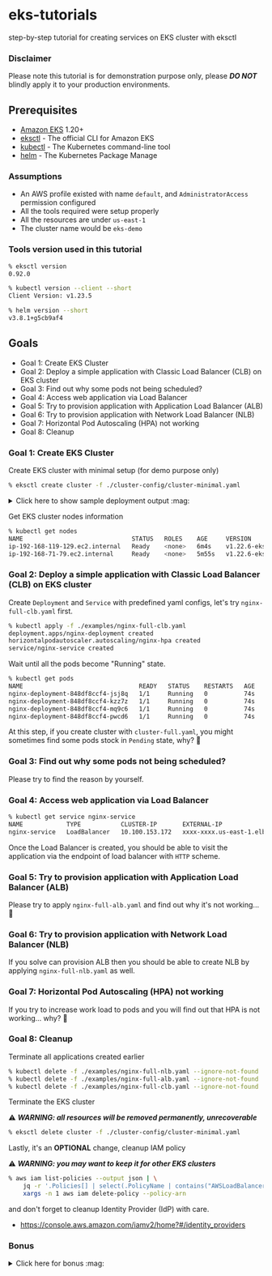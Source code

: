 # eks-tutorials

step-by-step tutorial for creating services on EKS cluster with eksctl

### Disclaimer

Please note this tutorial is for demonstration purpose only, please **_DO NOT_** blindly apply it to your production environments.

## Prerequisites

- [Amazon EKS](https://aws.amazon.com/eks/) 1.20+
- [eksctl](https://eksctl.io/) - The official CLI for Amazon EKS
- [kubectl](https://kubernetes.io/docs/tasks/tools/) - The Kubernetes command-line tool
- [helm](https://helm.sh/) - The Kubernetes Package Manage

### Assumptions

- An AWS profile existed with name `default`, and `AdministratorAccess` permission configured
- All the tools required were setup properly
- All the resources are under `us-east-1`
- The cluster name would be `eks-demo`

### Tools version used in this tutorial

```sh
% eksctl version
0.92.0

% kubectl version --client --short
Client Version: v1.23.5

% helm version --short
v3.8.1+g5cb9af4
```

## Goals

- Goal 1: Create EKS Cluster
- Goal 2: Deploy a simple application with Classic Load Balancer (CLB) on EKS cluster
- Goal 3: Find out why some pods not being scheduled?
- Goal 4: Access web application via Load Balancer
- Goal 5: Try to provision application with Application Load Balancer (ALB)
- Goal 6: Try to provision application with Network Load Balancer (NLB)
- Goal 7: Horizontal Pod Autoscaling (HPA) not working
- Goal 8: Cleanup


### Goal 1: Create EKS Cluster

Create EKS cluster with minimal setup (for demo purpose only)

```sh
% eksctl create cluster -f ./cluster-config/cluster-minimal.yaml
```

<details>
<summary>Click here to show sample deployment output :mag:</summary>

```
2022-XX-XX XX:XX:XX [ℹ]  eksctl version 0.92.0
2022-XX-XX XX:XX:XX [ℹ]  using region us-east-1
2022-XX-XX XX:XX:XX [ℹ]  subnets for us-east-1a - public:192.168.0.0/19 private:192.168.64.0/19
2022-XX-XX XX:XX:XX [ℹ]  subnets for us-east-1b - public:192.168.32.0/19 private:192.168.96.0/19
2022-XX-XX XX:XX:XX [ℹ]  nodegroup "mng-1" will use "" [AmazonLinux2/1.22]
2022-XX-XX XX:XX:XX [ℹ]  using Kubernetes version 1.22
2022-XX-XX XX:XX:XX [ℹ]  creating EKS cluster "eks-demo" in "us-east-1" region with managed nodes
2022-XX-XX XX:XX:XX [ℹ]  1 nodegroup (mng-1) was included (based on the include/exclude rules)
2022-XX-XX XX:XX:XX [ℹ]  will create a CloudFormation stack for cluster itself and 0 nodegroup stack(s)
2022-XX-XX XX:XX:XX [ℹ]  will create a CloudFormation stack for cluster itself and 1 managed nodegroup stack(s)
2022-XX-XX XX:XX:XX [ℹ]  if you encounter any issues, check CloudFormation console or try 'eksctl utils describe-stacks --region=us-east-1 --cluster=eks-demo'
2022-XX-XX XX:XX:XX [ℹ]  Kubernetes API endpoint access will use default of {publicAccess=true, privateAccess=false} for cluster "eks-demo" in "us-east-1"
2022-XX-XX XX:XX:XX [ℹ]  configuring CloudWatch logging for cluster "eks-demo" in "us-east-1" (enabled types: api, audit, authenticator, controllerManager, scheduler & no types disabled)
2022-XX-XX XX:XX:XX [ℹ]
2 sequential tasks: { create cluster control plane "eks-demo",
    2 sequential sub-tasks: {
        5 sequential sub-tasks: {
            wait for control plane to become ready,
            update CloudWatch log retention,
            associate IAM OIDC provider,
            2 sequential sub-tasks: {
                create IAM role for serviceaccount "kube-system/aws-node",
                create serviceaccount "kube-system/aws-node",
            },
            restart daemonset "kube-system/aws-node",
        },
        create managed nodegroup "mng-1",
    }
}
2022-XX-XX XX:XX:XX [ℹ]  building cluster stack "eksctl-eks-demo-cluster"
2022-XX-XX XX:XX:XX [ℹ]  deploying stack "eksctl-eks-demo-cluster"
2022-XX-XX XX:XX:XX [ℹ]  waiting for CloudFormation stack "eksctl-eks-demo-cluster"
2022-XX-XX XX:XX:XX [ℹ]  set log retention to 90 days for CloudWatch logging
2022-XX-XX XX:XX:XX [ℹ]  building iamserviceaccount stack "eksctl-eks-demo-addon-iamserviceaccount-kube-system-aws-node"
2022-XX-XX XX:XX:XX [ℹ]  deploying stack "eksctl-eks-demo-addon-iamserviceaccount-kube-system-aws-node"
2022-XX-XX XX:XX:XX [ℹ]  waiting for CloudFormation stack "eksctl-eks-demo-addon-iamserviceaccount-kube-system-aws-node"
2022-XX-XX XX:XX:XX [ℹ]  serviceaccount "kube-system/aws-node" already exists
2022-XX-XX XX:XX:XX [ℹ]  updated serviceaccount "kube-system/aws-node"
2022-XX-XX XX:XX:XX [ℹ]  daemonset "kube-system/aws-node" restarted
2022-XX-XX XX:XX:XX [ℹ]  building managed nodegroup stack "eksctl-eks-demo-nodegroup-mng-1"
2022-XX-XX XX:XX:XX [ℹ]  deploying stack "eksctl-eks-demo-nodegroup-mng-1"
2022-XX-XX XX:XX:XX [ℹ]  waiting for CloudFormation stack "eksctl-eks-demo-nodegroup-mng-1"
2022-XX-XX XX:XX:XX [ℹ]  waiting for the control plane availability...
2022-XX-XX XX:XX:XX [✔]  saved kubeconfig as "/Users/demoUser/.kube/config"
2022-XX-XX XX:XX:XX [ℹ]  no tasks
2022-XX-XX XX:XX:XX [✔]  all EKS cluster resources for "eks-demo" have been created
2022-XX-XX XX:XX:XX [ℹ]  nodegroup "mng-1" has 2 node(s)
2022-XX-XX XX:XX:XX [ℹ]  node "ip-192-168-119-129.ec2.internal" is ready
2022-XX-XX XX:XX:XX [ℹ]  node "ip-192-168-71-79.ec2.internal" is ready
2022-XX-XX XX:XX:XX [ℹ]  waiting for at least 2 node(s) to become ready in "mng-1"
2022-XX-XX XX:XX:XX [ℹ]  nodegroup "mng-1" has 2 node(s)
2022-XX-XX XX:XX:XX [ℹ]  node "ip-192-168-119-129.ec2.internal" is ready
2022-XX-XX XX:XX:XX [ℹ]  node "ip-192-168-71-79.ec2.internal" is ready
2022-XX-XX XX:XX:XX [ℹ]  kubectl command should work with "/Users/demoUser/.kube/config", try 'kubectl get nodes'
2022-XX-XX XX:XX:XX [✔]  EKS cluster "eks-demo" in "us-east-1" region is ready
```
</details>

Get EKS cluster nodes information

```sh
% kubectl get nodes
NAME                              STATUS   ROLES    AGE     VERSION
ip-192-168-119-129.ec2.internal   Ready    <none>   6m4s    v1.22.6-eks-7d68063
ip-192-168-71-79.ec2.internal     Ready    <none>   5m55s   v1.22.6-eks-7d68063
```

### Goal 2: Deploy a simple application with Classic Load Balancer (CLB) on EKS cluster

Create `Deployment` and `Service` with predefined yaml configs, let's try `nginx-full-clb.yaml` first.

```sh
% kubectl apply -f ./examples/nginx-full-clb.yaml
deployment.apps/nginx-deployment created
horizontalpodautoscaler.autoscaling/nginx-hpa created
service/nginx-service created
```

Wait until all the pods become "Running" state.

```sh
% kubectl get pods
NAME                                READY   STATUS    RESTARTS   AGE
nginx-deployment-848df8ccf4-jsj8q   1/1     Running   0          74s
nginx-deployment-848df8ccf4-kzz7z   1/1     Running   0          74s
nginx-deployment-848df8ccf4-mq9c6   1/1     Running   0          74s
nginx-deployment-848df8ccf4-pwcd6   1/1     Running   0          74s
```

At this step, if you create cluster with `cluster-full.yaml`, you might sometimes find some pods stock in `Pending` state, why? :thinking:

### Goal 3: Find out why some pods not being scheduled?

Please try to find the reason by yourself.

### Goal 4: Access web application via Load Balancer

```sh
% kubectl get service nginx-service
NAME            TYPE           CLUSTER-IP       EXTERNAL-IP                             PORT(S)        AGE
nginx-service   LoadBalancer   10.100.153.172   xxxx-xxxx.us-east-1.elb.amazonaws.com   80:32580/TCP   110s
```

Once the Load Balancer is created, you should be able to visit the application via the endpoint of load balancer with `HTTP` scheme.

### Goal 5: Try to provision application with Application Load Balancer (ALB)

Please try to apply `nginx-full-alb.yaml` and find out why it's not working... :thinking:

### Goal 6: Try to provision application with Network Load Balancer (NLB)

If you solve can provision ALB then you should be able to create NLB by applying `nginx-full-nlb.yaml` as well.

### Goal 7: Horizontal Pod Autoscaling (HPA) not working

If you try to increase work load to pods and you will find out that HPA is not working... why? :thinking:

### Goal 8: Cleanup

Terminate all applications created earlier

```sh
% kubectl delete -f ./examples/nginx-full-nlb.yaml --ignore-not-found
% kubectl delete -f ./examples/nginx-full-alb.yaml --ignore-not-found
% kubectl delete -f ./examples/nginx-full-clb.yaml --ignore-not-found
```

Terminate the EKS cluster

:warning: **_WARNING: all resources will be removed permanently, unrecoverable_**

```sh
% eksctl delete cluster -f ./cluster-config/cluster-minimal.yaml
```

Lastly, it's an **OPTIONAL** change, cleanup IAM policy

:warning: **_WARNING: you may want to keep it for other EKS clusters_**

```sh
% aws iam list-policies --output json | \
    jq -r '.Policies[] | select(.PolicyName | contains("AWSLoadBalancerControllerIAMPolicy")) | .Arn' | \
    xargs -n 1 aws iam delete-policy --policy-arn
```

and don't forget to cleanup Identity Provider (IdP) with care.
- https://console.aws.amazon.com/iamv2/home?#/identity_providers

### Bonus

<details>
<summary>Click here for bonus :mag:</summary>

You may find some useful installation scripts for install addons to your cluster under "./scripts" folder

#### Supported Addons:

- AWS EBS CSI Driver
- AWS EFS CSI Driver
- AWS Load Balancer Controller
- Cluster AutoScaler
- Metrics Server
</details>
